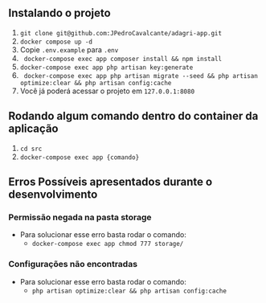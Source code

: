 ## Instalando o projeto

1. ``` git clone git@github.com:JPedroCavalcante/adagri-app.git ```
2. ```docker compose up -d```
3. Copie ```.env.example``` para ```.env```
5. ``` docker-compose exec app composer install && npm install```
6. ``` docker-compose exec app php artisan key:generate ```
7. ``` docker-compose exec app php artisan migrate --seed && php artisan optimize:clear && php artisan config:cache```
7. Você já poderá acessar o projeto em ```127.0.0.1:8080```

## Rodando algum comando dentro do container da aplicação

1. ```cd src```
2. ```docker-compose exec app {comando}```

## Erros Possíveis apresentados durante o desenvolvimento
 ### Permissão negada na pasta storage
 - Para solucionar esse erro basta rodar o comando:
   - ``` docker-compose exec app chmod 777 storage/ ```

 ### Configurações não encontradas
- Para solucionar esse erro basta rodar o comando:
  - ``` php artisan optimize:clear && php artisan config:cache ```